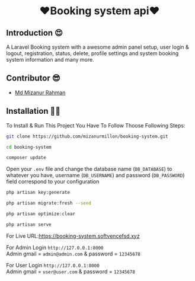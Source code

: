 <p align="center">
    <h1 align="center">❤️Booking system api❤️</h1>
</p>

## Introduction 😍

<p> A Laravel Booking system with a awesome admin panel setup, user login & logout, registration, status, delete, profile settings and system booking system information and many more. </p>

## Contributor 😎

-   <a href="https://github.com/mizanurmillon" target="_blank">Md Mizanur Rahman</a>

## Installation 🤷‍♂

To Install & Run This Project You Have To Follow Thoose Following Steps:

```sh
git clone https://github.com/mizanurmillon/booking-system.git
```

```sh
cd booking-system
```

```sh
composer update
```

Open your `.env` file and change the database name (`DB_DATABASE`) to whatever you have, username (`DB_USERNAME`) and password (`DB_PASSWORD`) field correspond to your configuration

```sh
php artisan key:generate
```

```sh
php artisan migrate:fresh --seed
```

```sh
php artisan optimize:clear
```

```sh
php artisan serve
```
For Live URL:https://booking-system.softvencefsd.xyz <br>

For Admin Login `http://127.0.0.1:8000` <br>
Admin gmail = `admin@admin.com` & password = `12345678`

For User Login `http://127.0.0.1:8000` <br>
Admin gmail = `user@user.com` & password = `12345678`
